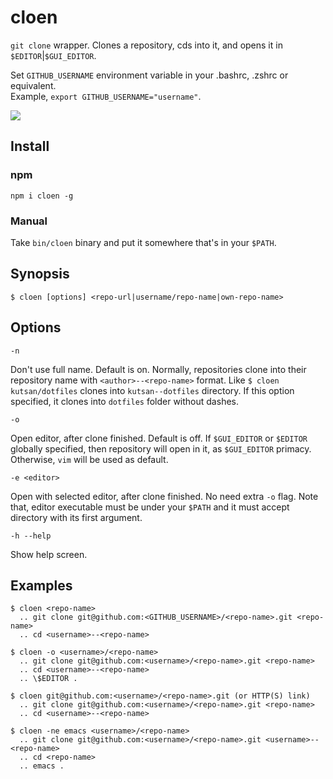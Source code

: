 # cloen

`git clone` wrapper. Clones a repository, cds into it, and opens it in `$EDITOR`|`$GUI_EDITOR`.

Set `GITHUB_USERNAME` environment variable in your .bashrc, .zshrc or equivalent.  
Example, `export GITHUB_USERNAME="username"`.

![](https://i.imgur.com/1EPYZF2.gif)

## Install

### npm

    npm i cloen -g

### Manual

Take `bin/cloen` binary and put it somewhere that's in your `$PATH`.

## Synopsis

    $ cloen [options] <repo-url|username/repo-name|own-repo-name>

## Options

`-n`

Don't use full name. Default is on. Normally, repositories clone into their
repository name with `<author>--<repo-name>` format. Like `$ cloen kutsan/dotfiles`
clones into `kutsan--dotfiles` directory. If this option specified, it clones into
`dotfiles` folder without dashes.

`-o`

Open editor, after clone finished. Default is off. If `$GUI_EDITOR` or `$EDITOR` globally
specified, then repository will open in it, as `$GUI_EDITOR` primacy. Otherwise, `vim`
will be used as default.

`-e <editor>`

Open with selected editor, after clone finished. No need extra `-o` flag. Note that,
editor executable must be under your `$PATH` and it must accept directory with its
first argument.

`-h --help`

Show help screen.

## Examples

    $ cloen <repo-name>
      .. git clone git@github.com:<GITHUB_USERNAME>/<repo-name>.git <repo-name>
      .. cd <username>--<repo-name>

    $ cloen -o <username>/<repo-name>
      .. git clone git@github.com:<username>/<repo-name>.git <repo-name>
      .. cd <username>--<repo-name>
      .. \$EDITOR .

    $ cloen git@github.com:<username>/<repo-name>.git (or HTTP(S) link)
      .. git clone git@github.com:<username>/<repo-name>.git <repo-name>
      .. cd <username>--<repo-name>

    $ cloen -ne emacs <username>/<repo-name>
      .. git clone git@github.com:<username>/<repo-name>.git <username>--<repo-name>
      .. cd <repo-name>
      .. emacs .
